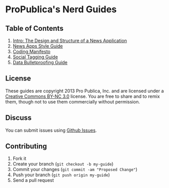 # ProPublica's Nerd Guides

## Table of Contents

1. [Intro: The Design and Structure of a News Application](design-structure.md)
2. [News Apps Style Guide](news-apps.md)
3. [Coding Manifesto](coding-manifesto.md)
4. [Social Tagging Guide](social-tags.html)
5. [Data Bulletproofing Guide](data-bulletproofing.md)

## License

These guides are copyright 2013 Pro Publica, Inc. and are licensed under a [Creative Commons BY-NC 3.0](http://creativecommons.org/licenses/by-nc/3.0/) license. You are free to share and to remix them, though not to use them commercially without permission.

## Discuss

You can submit issues using [Github Issues](https://github.com/propublica/guides/issues).

## Contributing

1. Fork it
2. Create your branch (`git checkout -b my-guide`)
3. Commit your changes (`git commit -am "Proposed Change"`)
4. Push your branch (`git push origin my-guide`)
5. Send a pull request
